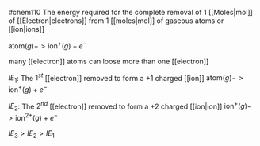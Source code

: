 #chem110 
The energy required for the complete removal of 1 [[Moles|mol]] of [[Electron|electrons]] from 1 [[moles|mol]] of gaseous atoms or [[ion|ions]]

$\text{atom} (g) -> \text{ion}^+ (g) + e^-$ 

many [[electron]] atoms can loose more than one [[electron]]

$IE_1$: The $1^{st}$ [[electron]] removed to form a $+1$ charged [[ion]]
$\text{atom} (g) -> \text{ion}^+ (g) + e^-$ 

$IE_2$: The $2^{nd}$ [[electron]] removed to form a $+2$ charged [[ion|ion]]
$\text{ion}^+ (g) -> \text{ion}^{2+} (g) + e^-$ 

$IE_3 > IE_2 > IE_1$
